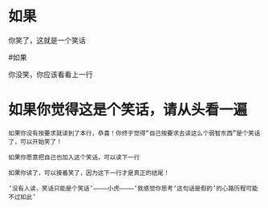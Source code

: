 # 如果
你笑了，这就是一个笑话

#如果

你没笑，你应该看看上一行
# 如果你觉得这是个笑话，请从头看一遍

    如果你没有按要求就读到了本行，恭喜！你终于觉得“自己按要求去读这么个弱智东西”是个笑话了，可以开始笑了！
    
    如果你愿意把自己也加入这个笑话，可以读下一行
    
    如果你读了，可以接着笑了，因为这下一行才是真正的结尾！
    
    ‘没有人读，笑话只能是个笑话’————小虎————‘我感觉你思考‘这句话是假的’的心路历程可能不过如此’
